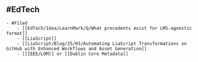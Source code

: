 ## #EdTech
	- #Filed
		- [[EdTech/Idea/LearnMark/Q/What precedents exist for LMS-agnostic format]]
		- [[LiaScript]]
		- [[LiaScript/Blog/25/03/Automating LiaScript Transformations on GitHub with Enhanced Workflows and Asset Generation]]
		- [[IEEE/LOM]] or [[Dublin Core Metadata]]